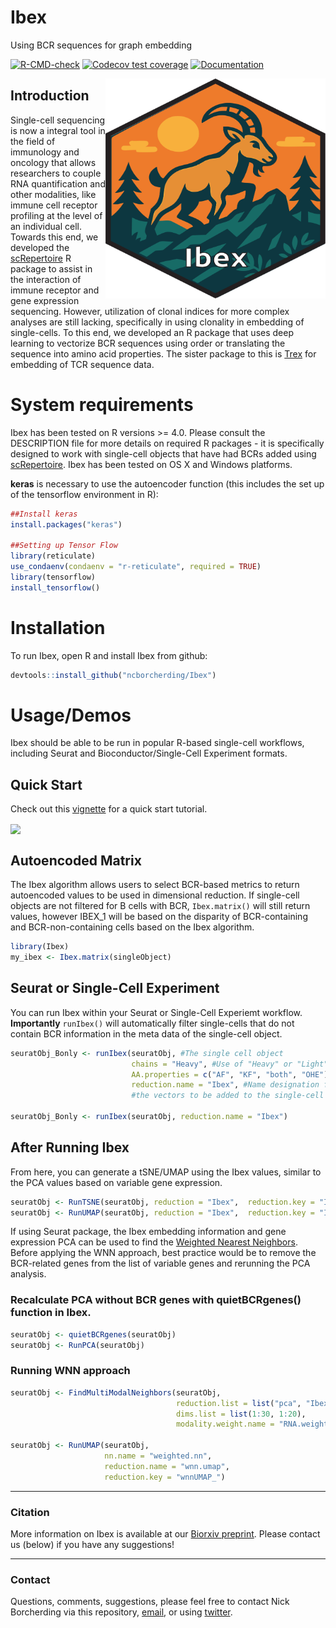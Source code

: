 # Ibex
Using BCR sequences for graph embedding

[![R-CMD-check](https://github.com/ncborcherding/Ibex/actions/workflows/R-CMD-check.yaml/badge.svg)](https://github.com/ncborcherding/Ibex/actions/workflows/R-CMD-check.yaml)
[![Codecov test coverage](https://codecov.io/gh/ncborcherding/Ibex/branch/master/graph/badge.svg)](https://app.codecov.io/gh/ncborcherding/Ibex?branch=master)
[![Documentation](https://img.shields.io/badge/docs-stable-blue.svg)](https://www.borch.dev/uploads/screpertoire/articles/ibex)

<img align="right" src="https://github.com/ncborcherding/Ibex/blob/main/www/ibex_hex.png" width="352" height="352">

## Introduction
Single-cell sequencing is now a integral tool in the field of immunology and oncology that allows researchers to couple RNA quantification and other modalities, 
like immune cell receptor profiling at the level of an individual cell. Towards this end, we developed the [scRepertoire](https://github.com/ncborcherding/scRepertoire) 
R package to assist in the interaction of immune receptor and gene expression sequencing. However, utilization of clonal indices for more complex analyses are still lacking, specifically in using clonality in embedding of single-cells. To this end, we developed an R package that uses deep learning to vectorize BCR sequences using order or translating the sequence into amino acid properties. The sister package to this is [Trex](https://github.com/ncborcherding/Trex) for embedding of TCR sequence data.

# System requirements 

Ibex has been tested on R versions >= 4.0. Please consult the DESCRIPTION file for more details on required R packages - it is specifically designed to work with single-cell objects that have had BCRs added using [scRepertoire](https://github.com/ncborcherding/scRepertoire). Ibex has been tested on OS X and Windows platforms.

**keras** is necessary to use the autoencoder function (this includes the set up of the tensorflow environment in R):

```r
##Install keras
install.packages("keras")

##Setting up Tensor Flow
library(reticulate)
use_condaenv(condaenv = "r-reticulate", required = TRUE)
library(tensorflow)
install_tensorflow()
```

# Installation

To run Ibex, open R and install Ibex from github: 

```r
devtools::install_github("ncborcherding/Ibex")
```

# Usage/Demos

Ibex should be able to be run in popular R-based single-cell workflows, including Seurat and Bioconductor/Single-Cell Experiment formats.

## Quick Start 

Check out this [vignette](https://www.borch.dev/uploads/screpertoire/articles/ibex) for a quick start tutorial. 

<img align="center" src="https://github.com/ncborcherding/Ibex/blob/main/www/graphicalAbstract.png">



## Autoencoded Matrix

The Ibex algorithm allows users to select BCR-based metrics to return autoencoded values to be used in dimensional reduction. If single-cell objects are not filtered for B cells with BCR,  `Ibex.matrix()` will still return values, however IBEX_1 will be based on the disparity of BCR-containing and BCR-non-containing cells based on the Ibex algorithm. 

```r
library(Ibex)
my_ibex <- Ibex.matrix(singleObject)
```

## Seurat or Single-Cell Experiment

You can run Ibex within your Seurat or Single-Cell Experiemt workflow. **Importantly** `runIbex()` will automatically filter single-cells that do not contain BCR information in the meta data of the single-cell object. 

```r
seuratObj_Bonly <- runIbex(seuratObj, #The single cell object
                           chains = "Heavy", #Use of "Heavy" or "Light" 
                           AA.properties = c("AF", "KF", "both", "OHE"), 
                           reduction.name = "Ibex", #Name designation for 
                           #the vectors to be added to the single-cell object)
                   
seuratObj_Bonly <- runIbex(seuratObj, reduction.name = "Ibex")
```

## After Running Ibex

From here, you can generate a tSNE/UMAP using the Ibex values, similar to the PCA values based on variable gene expression.

```r
seuratObj <- RunTSNE(seuratObj, reduction = "Ibex",  reduction.key = "Ibex_")
seuratObj <- RunUMAP(seuratObj, reduction = "Ibex",  reduction.key = "Ibex_")
```

If using Seurat package, the Ibex embedding information and gene expression PCA can be used to find the [Weighted Nearest Neighbors](https://pubmed.ncbi.nlm.nih.gov/34062119/). Before applying the WNN approach, best practice would be to remove the BCR-related genes from the list of variable genes and rerunning the PCA analysis. 

### Recalculate PCA without BCR genes with quietBCRgenes() function in Ibex.
```r
seuratObj <- quietBCRgenes(seuratObj)
seuratObj <- RunPCA(seuratObj)
```

### Running WNN approach
```r
seuratObj <- FindMultiModalNeighbors(seuratObj, 
                                     reduction.list = list("pca", "Ibex"), 
                                     dims.list = list(1:30, 1:20), 
                                     modality.weight.name = "RNA.weight")
                                     
seuratObj <- RunUMAP(seuratObj, 
                     nn.name = "weighted.nn", 
                     reduction.name = "wnn.umap", 
                     reduction.key = "wnnUMAP_")
```
***
### Citation
More information on Ibex is available at our [Biorxiv preprint](https://www.biorxiv.org/content/10.1101/2022.11.09.515787v2). Please contact us (below) if you have any suggestions!
***
### Contact
Questions, comments, suggestions, please feel free to contact Nick Borcherding via this repository, [email](mailto:ncborch@gmail.com), or using [twitter](https://twitter.com/theHumanBorch). 
